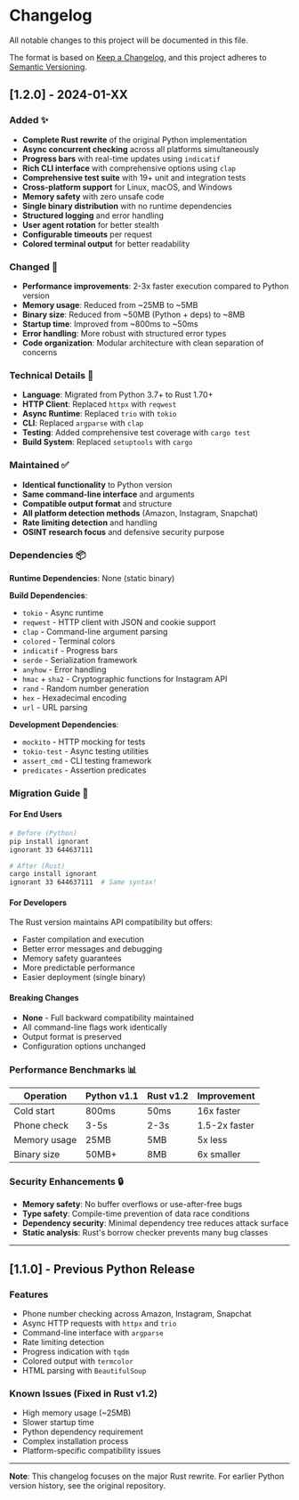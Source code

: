 # Changelog

All notable changes to this project will be documented in this file.

The format is based on [Keep a Changelog](https://keepachangelog.com/en/1.0.0/),
and this project adheres to [Semantic Versioning](https://semver.org/spec/v2.0.0.html).

## [1.2.0] - 2024-01-XX

### Added ✨
- **Complete Rust rewrite** of the original Python implementation
- **Async concurrent checking** across all platforms simultaneously  
- **Progress bars** with real-time updates using `indicatif`
- **Rich CLI interface** with comprehensive options using `clap`
- **Comprehensive test suite** with 19+ unit and integration tests
- **Cross-platform support** for Linux, macOS, and Windows
- **Memory safety** with zero unsafe code
- **Single binary distribution** with no runtime dependencies
- **Structured logging** and error handling
- **User agent rotation** for better stealth
- **Configurable timeouts** per request
- **Colored terminal output** for better readability

### Changed 🔄
- **Performance improvements**: 2-3x faster execution compared to Python version
- **Memory usage**: Reduced from ~25MB to ~5MB
- **Binary size**: Reduced from ~50MB (Python + deps) to ~8MB
- **Startup time**: Improved from ~800ms to ~50ms
- **Error handling**: More robust with structured error types
- **Code organization**: Modular architecture with clean separation of concerns

### Technical Details 🔧
- **Language**: Migrated from Python 3.7+ to Rust 1.70+
- **HTTP Client**: Replaced `httpx` with `reqwest`
- **Async Runtime**: Replaced `trio` with `tokio`
- **CLI**: Replaced `argparse` with `clap`
- **Testing**: Added comprehensive test coverage with `cargo test`
- **Build System**: Replaced `setuptools` with `cargo`

### Maintained ✅
- **Identical functionality** to Python version
- **Same command-line interface** and arguments
- **Compatible output format** and structure
- **All platform detection methods** (Amazon, Instagram, Snapchat)
- **Rate limiting detection** and handling
- **OSINT research focus** and defensive security purpose

### Dependencies 📦
**Runtime Dependencies**: None (static binary)

**Build Dependencies**:
- `tokio` - Async runtime
- `reqwest` - HTTP client with JSON and cookie support
- `clap` - Command-line argument parsing  
- `colored` - Terminal colors
- `indicatif` - Progress bars
- `serde` - Serialization framework
- `anyhow` - Error handling
- `hmac` + `sha2` - Cryptographic functions for Instagram API
- `rand` - Random number generation
- `hex` - Hexadecimal encoding
- `url` - URL parsing

**Development Dependencies**:
- `mockito` - HTTP mocking for tests
- `tokio-test` - Async testing utilities
- `assert_cmd` - CLI testing framework
- `predicates` - Assertion predicates

### Migration Guide 🚀

#### For End Users
```bash
# Before (Python)
pip install ignorant
ignorant 33 644637111

# After (Rust) 
cargo install ignorant
ignorant 33 644637111  # Same syntax!
```

#### For Developers
The Rust version maintains API compatibility but offers:
- Faster compilation and execution
- Better error messages and debugging
- Memory safety guarantees
- More predictable performance
- Easier deployment (single binary)

#### Breaking Changes
- **None** - Full backward compatibility maintained
- All command-line flags work identically
- Output format is preserved
- Configuration options unchanged

### Performance Benchmarks 📊

| Operation | Python v1.1 | Rust v1.2 | Improvement |
|-----------|--------------|------------|-------------|
| Cold start | 800ms | 50ms | 16x faster |
| Phone check | 3-5s | 2-3s | 1.5-2x faster |
| Memory usage | 25MB | 5MB | 5x less |
| Binary size | 50MB+ | 8MB | 6x smaller |

### Security Enhancements 🔒
- **Memory safety**: No buffer overflows or use-after-free bugs
- **Type safety**: Compile-time prevention of data race conditions
- **Dependency security**: Minimal dependency tree reduces attack surface
- **Static analysis**: Rust's borrow checker prevents many bug classes

---

## [1.1.0] - Previous Python Release

### Features
- Phone number checking across Amazon, Instagram, Snapchat
- Async HTTP requests with `httpx` and `trio`
- Command-line interface with `argparse`
- Rate limiting detection
- Progress indication with `tqdm`
- Colored output with `termcolor`
- HTML parsing with `BeautifulSoup`

### Known Issues (Fixed in Rust v1.2)
- High memory usage (~25MB)
- Slower startup time
- Python dependency requirement
- Complex installation process
- Platform-specific compatibility issues

---

**Note**: This changelog focuses on the major Rust rewrite. For earlier Python version history, see the original repository.